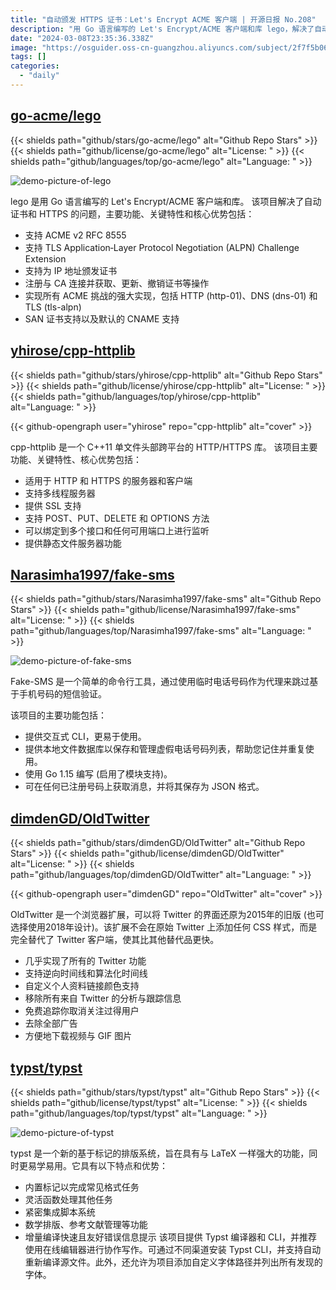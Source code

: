 ```yaml
---
title: "自动颁发 HTTPS 证书：Let's Encrypt ACME 客户端 | 开源日报 No.208"
description: "用 Go 语言编写的 Let's Encrypt/ACME 客户端和库 lego，解决了自动证书和 HTTPS 的问题，支持 ACME v2，TLS ALPN 挑战，IP 证书，各种 ACME 挑战，SAN 证书和 CNAME 支持等功能，是一个功能强大的证书解决方案。"
date: "2024-03-08T23:35:36.338Z"
image: "https://osguider.oss-cn-guangzhou.aliyuncs.com/subject/2f7f5b064083843e53129236e6fcc669.png"
tags: []
categories:
  - "daily"
---
```


## [go-acme/lego](https://github.com/go-acme/lego)

{{< shields path="github/stars/go-acme/lego" alt="Github Repo Stars" >}} {{< shields path="github/license/go-acme/lego" alt="License: " >}} {{< shields path="github/languages/top/go-acme/lego" alt="Language: " >}}

![demo-picture-of-lego](https://picgo-daily.oss-cn-guangzhou.aliyuncs.com/picgo-daily/2024/e4b9a817693af948befc87cf3a59c6ad.png)

lego 是用 Go 语言编写的 Let's Encrypt/ACME 客户端和库。
该项目解决了自动证书和 HTTPS 的问题，主要功能、关键特性和核心优势包括：

- 支持 ACME v2 RFC 8555
- 支持 TLS Application‑Layer Protocol Negotiation (ALPN) Challenge Extension
- 支持为 IP 地址颁发证书
- 注册与 CA 连接并获取、更新、撤销证书等操作
- 实现所有 ACME 挑战的强大实现，包括 HTTP (http-01)、DNS (dns-01) 和 TLS (tls-alpn)
- SAN 证书支持以及默认的 CNAME 支持
  
## [yhirose/cpp-httplib](https://github.com/yhirose/cpp-httplib)

{{< shields path="github/stars/yhirose/cpp-httplib" alt="Github Repo Stars" >}} {{< shields path="github/license/yhirose/cpp-httplib" alt="License: " >}} {{< shields path="github/languages/top/yhirose/cpp-httplib" alt="Language: " >}}

{{< github-opengraph user="yhirose" repo="cpp-httplib" alt="cover" >}}

cpp-httplib 是一个 C++11 单文件头部跨平台的 HTTP/HTTPS 库。
该项目主要功能、关键特性、核心优势包括：

- 适用于 HTTP 和 HTTPS 的服务器和客户端
- 支持多线程服务器
- 提供 SSL 支持
- 支持 POST、PUT、DELETE 和 OPTIONS 方法
- 可以绑定到多个接口和任何可用端口上进行监听
- 提供静态文件服务器功能
  
## [Narasimha1997/fake-sms](https://github.com/Narasimha1997/fake-sms)

{{< shields path="github/stars/Narasimha1997/fake-sms" alt="Github Repo Stars" >}} {{< shields path="github/license/Narasimha1997/fake-sms" alt="License: " >}} {{< shields path="github/languages/top/Narasimha1997/fake-sms" alt="Language: " >}}

![demo-picture-of-fake-sms](https://picgo-daily.oss-cn-guangzhou.aliyuncs.com/picgo-daily/2023/36c31e050753ffe4bd96a02057089e25.gif)

Fake-SMS 是一个简单的命令行工具，通过使用临时电话号码作为代理来跳过基于手机号码的短信验证。

该项目的主要功能包括：

- 提供交互式 CLI，更易于使用。
- 提供本地文件数据库以保存和管理虚假电话号码列表，帮助您记住并重复使用。
- 使用 Go 1.15 编写 (启用了模块支持)。
- 可在任何已注册号码上获取消息，并将其保存为 JSON 格式。
  
## [dimdenGD/OldTwitter](https://github.com/dimdenGD/OldTwitter)

{{< shields path="github/stars/dimdenGD/OldTwitter" alt="Github Repo Stars" >}} {{< shields path="github/license/dimdenGD/OldTwitter" alt="License: " >}} {{< shields path="github/languages/top/dimdenGD/OldTwitter" alt="Language: " >}}

{{< github-opengraph user="dimdenGD" repo="OldTwitter" alt="cover" >}}

OldTwitter 是一个浏览器扩展，可以将 Twitter 的界面还原为2015年的旧版 (也可选择使用2018年设计)。该扩展不会在原始 Twitter 上添加任何 CSS 样式，而是完全替代了 Twitter 客户端，使其比其他替代品更快。

- 几乎实现了所有的 Twitter 功能
- 支持逆向时间线和算法化时间线
- 自定义个人资料链接颜色支持
- 移除所有来自 Twitter 的分析与跟踪信息
- 免费追踪你取消关注过得用户
- 去除全部广告
- 方便地下载视频与 GIF 图片  
  
## [typst/typst](https://github.com/typst/typst)

{{< shields path="github/stars/typst/typst" alt="Github Repo Stars" >}} {{< shields path="github/license/typst/typst" alt="License: " >}} {{< shields path="github/languages/top/typst/typst" alt="Language: " >}}

![demo-picture-of-typst](https://static.osguider.com/subject/github/typst/typst/9baa1bf099835ac51a4955dabdf3e6fd.png)

typst 是一个新的基于标记的排版系统，旨在具有与 LaTeX 一样强大的功能，同时更易学易用。它具有以下特点和优势：

- 内置标记以完成常见格式任务
- 灵活函数处理其他任务
- 紧密集成脚本系统
- 数学排版、参考文献管理等功能
- 增量编译快速且友好错误信息提示
该项目提供 Typst 编译器和 CLI，并推荐使用在线编辑器进行协作写作。可通过不同渠道安装 Typst CLI，并支持自动重新编译源文件。此外，还允许为项目添加自定义字体路径并列出所有发现的字体。
  
